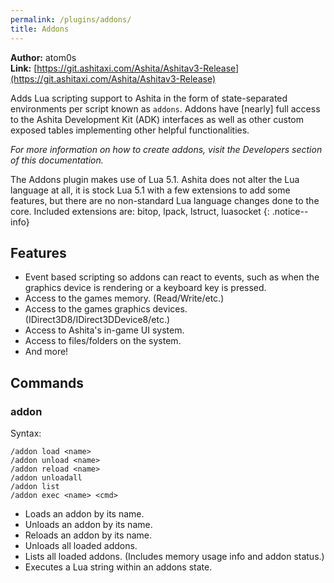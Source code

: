 ```yaml
---
permalink: /plugins/addons/
title: Addons
---
```


**Author:** atom0s<br/>
**Link:** [https://git.ashitaxi.com/Ashita/Ashitav3-Release](https://git.ashitaxi.com/Ashita/Ashitav3-Release)

Adds Lua scripting support to Ashita in the form of state-separated environments per script known as `addons`. Addons have [nearly] full access to the Ashita Development Kit (ADK) interfaces as well as other custom exposed tables implementing other helpful functionalities.

_For more information on how to create addons, visit the Developers section of this documentation._

The Addons plugin makes use of Lua 5.1. Ashita does not alter the Lua language at all, it is stock Lua 5.1 with a few extensions to add some features, but there are no non-standard Lua language changes done to the core. Included extensions are: bitop, lpack, lstruct, luasocket
{: .notice--info}

## Features

  * Event based scripting so addons can react to events, such as when the graphics device is rendering or a keyboard key is pressed.
  * Access to the games memory. (Read/Write/etc.)
  * Access to the games graphics devices. (IDirect3D8/IDirect3DDevice8/etc.)
  * Access to Ashita's in-game UI system.
  * Access to files/folders on the system.
  * And more!

## Commands

### addon
Syntax:
```
/addon load <name>
/addon unload <name>
/addon reload <name>
/addon unloadall
/addon list
/addon exec <name> <cmd>
```
  * Loads an addon by its name.
  * Unloads an addon by its name.
  * Reloads an addon by its name.
  * Unloads all loaded addons.
  * Lists all loaded addons. (Includes memory usage info and addon status.)
  * Executes a Lua string within an addons state.